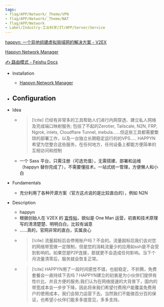 ```yaml
---
tags:
- flag/APP/Network/_Theme/VPN
- flag/APP/Network/_Theme/NAT
- flag/APP/Network
- Label/Industry-工业科学/IT/APP/Server/Service
---
```


[happyn: 一个异地组建虚拟局域网的解决方案 - V2EX](https://www.v2ex.com/t/796362)

[Happyn Network Manager](https://www.happyn.cn/)

[✍️ 路由模式 - Feishu Docs](https://happyncn.feishu.cn/wiki/wikcnOY5NpEecZTag1etALV48Id)


- Installation
    - [Happyn Network Manager](https://www.happyn.cn/)

- Configuration
    - 

- Idea
    - > [!cite] 已经有非常多的工具帮助人们进行内网穿透、建立私人网络及完成端口映射服务; 包括了不起的Zerotier, Tailscale, N2N, FRP, Ngrok, inlets, Cloudflare Tunnel, inebula......但这些工具都需要繁琐的部署工作，以及一台独立长期稳定运行的的VPS..... HAPPYN希望为您整合这些服务，在任何地方，任何设备上都能方便简单的互相访问和控制
    - 一个 Sass 平台，只需注册（可选充值），无需搭建、部署和运维（happyn 替你完成了），不需要懂技术，一站式统一管理，方便懒人和小白

- Fundamentals
    - 充分利用了各种开源方案（官方这点说的是比较直白的），例如 N2N

- Description
    - happyn 
    - 根据创始人在 V2EX 的 [宣传帖](https://www.v2ex.com/t/796362)，貌似是 One Man 运营，初衷和技术原理写的清清楚楚、明明白白，比较有诚意
    - ……真的，官网非常的直白，实属良心
    - > [!cite] 流量超标后会停用账户吗？不会的。流量超标后我们会对您的网络带宽做一定限制，但是您的消耗流量少的应用如ssh是不会受到影响的。如果您是P2P连接，那就更不会造成任何影响。当下个月流量清零后，服务就会恢复正常。
    - > [!cite] HAPPYN用了一段时间感觉不错，也挺稳定，不折腾，免费套餐会一直持续下去吗？HAPPYN建立的初衷是为小伙伴们提供有性价比、并且方便的服务;我们认为在网络提速的大背景下，国内的带宽成本会一步步下降，因此将来我们希望付费用户能覆盖免费用户的使用成本，我们会努力运营下去。当然我们不能做百分百的保证，也希望小伙伴们能多多提意见，多多支持。
